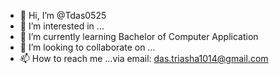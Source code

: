 - 👋 Hi, I’m @Tdas0525
- 👀 I’m interested in ...
- 🌱 I’m currently learning Bachelor of Computer Application
- 💞️ I’m looking to collaborate on ...
- 📫 How to reach me ...via email: das.triasha1014@gmail.com

<!---
Tdas0525/Tdas0525 is a ✨ special ✨ repository because its `README.md` (this file) appears on your GitHub profile.
You can click the Preview link to take a look at your changes.
--->
